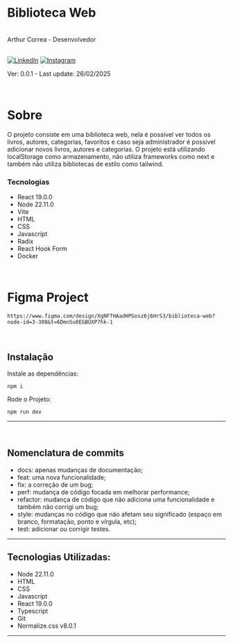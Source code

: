 <div markdown="1">

# Biblioteca Web

<br>
Arthur Correa - Desenvolvedor
<br><br>

[![LinkedIn](https://img.shields.io/badge/LinkedIn-000?style=for-the-badge&logo=linkedin&logoColor=0E76A8)](https://www.linkedin.com/in/arthurcorream/)
[![Instagram](https://img.shields.io/badge/Instagram-000?style=for-the-badge&logo=instagram)](https://www.instagram.com/arthurcoorrea/)

Ver: 0.0.1 - Last update: 26/02/2025

<br>

</div>

<div markdown="1">

# Sobre

O projeto consiste em uma biblioteca web, nela é possível ver todos os livros, autores, categorias, favoritos e caso seja administrador é possível adicionar novos livros, autores e categorias.
O projeto está utilizando localStorage como armazenamento, não utiliza frameworks como next e também não utiliza bibliotecas de estilo como tailwind.

### Tecnologias

- React 19.0.0
- Node 22.11.0
- Vite
- HTML
- CSS
- Javascript
- Radix
- React Hook Form
- Docker

<br>

# Figma Project
~~~
https://www.figma.com/design/XgNFTHAadHPGosz6j6HrS3/biblioteca-web?node-id=3-308&t=6DmnSu0EGBUXP7hk-1
~~~

<!-- ## [Clique aqui e veja a aplicação](https://diario-de-notas.vercel.app) -->

<br>

Instalação
---------

Instale as dependências:

~~~
npm i
~~~

Rode o Projeto:

~~~
npm run dev
~~~


---------

<br>

Nomenclatura de commits
---------
- docs: apenas mudanças de documentação;
- feat: uma nova funcionalidade;
- fix: a correção de um bug;
- perf: mudança de código focada em melhorar performance;
- refactor: mudança de código que não adiciona uma funcionalidade e também não corrigi um bug;
- style: mudanças no código que não afetam seu significado (espaço em branco, formatação, ponto e vírgula, etc);
- test: adicionar ou corrigir testes.
---------


Tecnologias Utilizadas:
---------
- Node 22.11.0
- HTML
- CSS
- Javascript
- React 19.0.0
- Typescript
- Git
- Normalize.css v8.0.1
---------